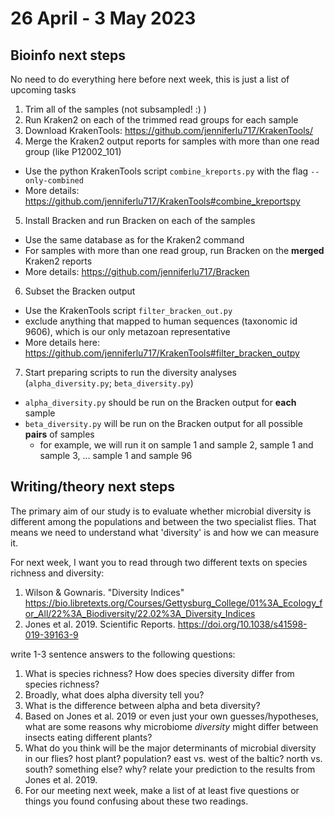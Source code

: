 # 26 April - 3 May 2023

## Bioinfo next steps
No need to do everything here before next week, this is just a list of upcoming tasks

1. Trim all of the samples (not subsampled! :) )
2. Run Kraken2 on each of the trimmed read groups for each sample
3. Download KrakenTools: https://github.com/jenniferlu717/KrakenTools/
4. Merge the Kraken2 output reports for samples with more than one read group (like P12002_101) 
  - Use the python KrakenTools script `combine_kreports.py` with the flag `--only-combined`
  - More details: https://github.com/jenniferlu717/KrakenTools#combine_kreportspy
5. Install Bracken and run Bracken on each of the samples
  - Use the same database as for the Kraken2 command
  - For samples with more than one read group, run Bracken on the **merged** Kraken2 reports
  - More details: https://github.com/jenniferlu717/Bracken
6. Subset the Bracken output 
  - Use the KrakenTools script `filter_bracken_out.py`
  - exclude anything that mapped to human sequences (taxonomic id 9606), which is our only metazoan representative
  - More details here: https://github.com/jenniferlu717/KrakenTools#filter_bracken_outpy
7. Start preparing scripts to run the diversity analyses (`alpha_diversity.py`; `beta_diversity.py`)
  - `alpha_diversity.py` should be run on the Bracken output for **each** sample
  - `beta_diversity.py` will be run on the Bracken output for all possible **pairs** of samples 
    - for example, we will run it on sample 1 and sample 2, sample 1 and sample 3, ... sample 1 and sample 96

## Writing/theory next steps

The primary aim of our study is to evaluate whether microbial diversity is different among the populations and between the two specialist flies. That means we need to understand what 'diversity' is and how we can measure it. 

For next week, I want you to read through two different texts on species richness and diversity: 
1. Wilson & Gownaris. "Diversity Indices" https://bio.libretexts.org/Courses/Gettysburg_College/01%3A_Ecology_for_All/22%3A_Biodiversity/22.02%3A_Diversity_Indices
2. Jones et al. 2019. Scientific Reports. https://doi.org/10.1038/s41598-019-39163-9

write 1-3 sentence answers to the following questions: 
1. What is species richness? How does species diversity differ from species richness? 
2. Broadly, what does alpha diversity tell you? 
3. What is the difference between alpha and beta diversity? 
4. Based on Jones et al. 2019 or even just your own guesses/hypotheses, what are some reasons why microbiome *diversity* might differ between insects eating different plants? 
5. What do you think will be the major determinants of microbial diversity in our flies? host plant? population? east vs. west of the baltic? north vs. south? something else? why? relate your prediction to the results from Jones et al. 2019. 
6. For our meeting next week, make a list of at least five questions or things you found confusing about these two readings. 



